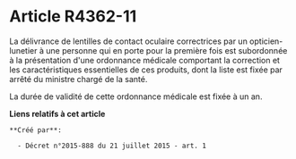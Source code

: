 # Article R4362-11

La délivrance de lentilles de contact oculaire correctrices par un opticien-lunetier à une personne qui en porte pour la
première fois est subordonnée à la présentation d'une ordonnance médicale comportant la correction et les caractéristiques
essentielles de ces produits, dont la liste est fixée par arrêté du ministre chargé de la santé. 

La durée de validité de cette ordonnance médicale est fixée à un an.

**Liens relatifs à cet article**

	**Créé par**:

	  - Décret n°2015-888 du 21 juillet 2015 - art. 1
